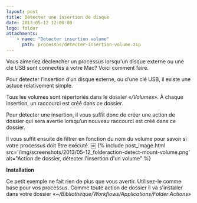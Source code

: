 ```yaml
---
layout: post
title: Détecter une insertion de disque
date: 2013-05-12 12:00:00
logo: folder
attachments:
    - name: "Detecter insertion volume"
      path: processus/detecter-insertion-volume.zip
---
```


Vous aimeriez déclencher un processus lorsqu'un disque externe ou une clé USB 
sont connectés à votre Mac? Voici comment faire.

Pour détecter l’insertion d’un disque externe, ou d’une clé USB, il existe une 
astuce relativement simple.

Tous les volumes sont répertoriés dans le dossier «*/Volumes*». 
À chaque insertion, un raccourci est créé dans ce dossier.

Pour détecter une insertion, il vous suffit donc de créer une action de dossier 
qui sera avertie lorsqu’un nouveau raccourci est créé dans ce dossier.

Il vous suffit ensuite de filtrer en fonction du nom du volume pour savoir 
si votre processus doit être exécuté.
￼
{% include post_image.html 
    src='/img/screenshots/2013/05-12_folderaction-detect-mount-volume.png' 
    alt="Action de dossier, détecter l'insertion d'un volume" %}

**Installation**

Ce petit exemple ne fait rien de plus que vous avertir. 
Utilisez-le comme base pour vos processus.
Comme toute action de dossier il va s'installer dans votre dossier 
«*~/Bibliothèque/Workflows/Applications/Folder Actions*»
